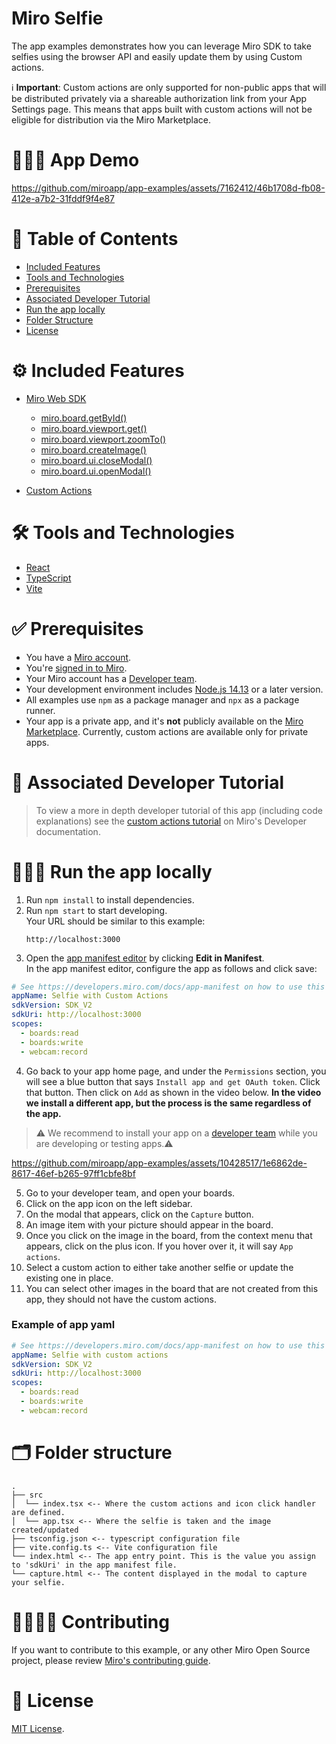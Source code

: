# Miro Selfie

The app examples demonstrates how you can leverage Miro SDK to take selfies using the browser API and easily update them by using Custom actions.

ℹ️ **Important**: Custom actions are only supported for non-public apps that will be distributed privately via a shareable authorization link from your App Settings page. This means that apps built with custom actions will not be eligible for distribution via the Miro Marketplace.

# 👨🏻‍💻 App Demo

https://github.com/miroapp/app-examples/assets/7162412/46b1708d-fb08-412e-a7b2-31fddf9f4e87

# 📒 Table of Contents

- [Included Features](#features)
- [Tools and Technologies](#tools)
- [Prerequisites](#prerequisites)
- [Associated Developer Tutorial](#tutorial)
- [Run the app locally](#run)
- [Folder Structure](#folder)
- [License](#license)

# ⚙️ Included Features <a name="features"></a>

- [Miro Web SDK](https://developers.miro.com/docs/web-sdk-reference)

  - [miro.board.getById()](https://developers.miro.com/docs/websdk-reference-board#getbyid)
  - [miro.board.viewport.get()](https://developers.miro.com/docs/websdk-reference-viewport#get)
  - [miro.board.viewport.zoomTo()](https://developers.miro.com/docs/websdk-reference-viewport#zoomto)
  - [miro.board.createImage()](https://developers.miro.com/docs/board_board#createimage)
  - [miro.board.ui.closeModal()](https://developers.miro.com/docs/websdk-reference-ui#closemodal)
  - [miro.board.ui.openModal()](https://developers.miro.com/docs/websdk-reference-ui#openmodal)

- [Custom Actions](https://developers.miro.com/docs/action_customactionmanagement)

# 🛠️ Tools and Technologies <a name="tools"></a>

- [React](https://react.dev/)
- [TypeScript](https://www.typescriptlang.org/)
- [Vite](https://vitejs.dev/)

# ✅ Prerequisites <a name="prerequisites"></a>

- You have a [Miro account](https://miro.com/signup/).
- You're [signed in to Miro](https://miro.com/login/).
- Your Miro account has a [Developer team](https://developers.miro.com/docs/create-a-developer-team).
- Your development environment includes [Node.js 14.13](https://nodejs.org/en/download) or a later version.
- All examples use `npm` as a package manager and `npx` as a package runner.
- Your app is a private app, and it's **not** publicly available on the [Miro Marketplace](https://miro.com/marketplace).
  Currently, custom actions are available only for private apps.

# 📖 Associated Developer Tutorial <a name="tutorial"></a>

> To view a more in depth developer tutorial
> of this app (including code explanations) see the [custom actions tutorial](https://developers.miro.com/docs/add-custom-actions-to-your-app) on Miro's Developer documentation.

# 🏃🏽‍♂️ Run the app locally <a name="run"></a>

1. Run `npm install` to install dependencies.
2. Run `npm start` to start developing. \
   Your URL should be similar to this example:
   ```
   http://localhost:3000
   ```
3. Open the [app manifest editor](https://developers.miro.com/docs/manually-create-an-app#step-2-configure-your-app-in-miro) by clicking **Edit in Manifest**. \
   In the app manifest editor, configure the app as follows and click save:

```yaml
# See https://developers.miro.com/docs/app-manifest on how to use this
appName: Selfie with Custom Actions
sdkVersion: SDK_V2
sdkUri: http://localhost:3000
scopes:
  - boards:read
  - boards:write
  - webcam:record
```

4. Go back to your app home page, and under the `Permissions` section, you will see a blue button that says `Install app and get OAuth token`. Click that button. Then click on `Add` as shown in the video below. <b>In the video we install a different app, but the process is the same regardless of the app.</b>

> ⚠️ We recommend to install your app on a [developer team](https://developers.miro.com/docs/create-a-developer-team) while you are developing or testing apps.⚠️

https://github.com/miroapp/app-examples/assets/10428517/1e6862de-8617-46ef-b265-97ff1cbfe8bf

5. Go to your developer team, and open your boards.
6. Click on the app icon on the left sidebar.
7. On the modal that appears, click on the `Capture` button.
8. An image item with your picture should appear in the board.
9. Once you click on the image in the board, from the context menu that appears, click on the plus icon. If you hover over it, it will say `App actions`.
10. Select a custom action to either take another selfie or update the existing one in place.
11. You can select other images in the board that are not created from this app, they should not have the custom actions.

### Example of app yaml

```yaml
# See https://developers.miro.com/docs/app-manifest on how to use this
appName: Selfie with custom actions
sdkVersion: SDK_V2
sdkUri: http://localhost:3000
scopes:
  - boards:read
  - boards:write
  - webcam:record
```

# 🗂️ Folder structure <a name="folder"></a>

```
.
├── src
│  └── index.tsx <-- Where the custom actions and icon click handler are defined.
│  └── app.tsx <-- Where the selfie is taken and the image created/updated
├── tsconfig.json <-- typescript configuration file
├── vite.config.ts <-- Vite configuration file
└── index.html <-- The app entry point. This is the value you assign to 'sdkUri' in the app manifest file.
└── capture.html <-- The content displayed in the modal to capture your selfie.
```

# 🫱🏻‍🫲🏽 Contributing <a name="contributing"></a>

If you want to contribute to this example, or any other Miro Open Source project, please review [Miro's contributing guide](https://github.com/miroapp/app-examples/blob/main/CONTRIBUTING.md).

# 🪪 License <a name="license"></a>

[MIT License](https://github.com/miroapp/app-examples/blob/main/LICENSE).
